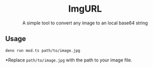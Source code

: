 <div align="center">
<h1>ImgURL</h1>
<p>A simple tool to convert any image to an local base64 string</p>
</div>

## Usage

```
deno run mod.ts path/to/image.jpg
```

\*Replace `path/to/image.jpg` with the path to your image file.
